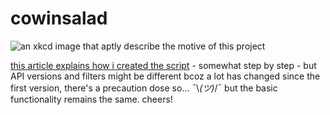 # cowinsalad

![an xkcd image that aptly describe the motive of this project](https://user-images.githubusercontent.com/15654670/163704383-35d05a3f-a402-4a31-9cc1-7d38b56fc963.png)

[this article explains how i created the script](https://nilesheverywhere.com/cowinsalad) - somewhat step by step - but API versions and filters might be different bcoz a lot has changed since the first version, there's a precaution dose so... ¯\\_(ツ)_/¯ but the basic functionality remains the same. cheers! 
